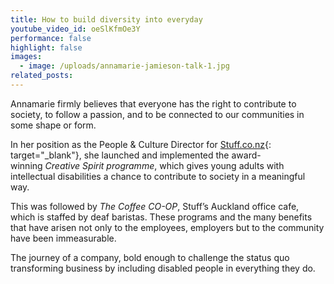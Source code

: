 ```yaml
---
title: How to build diversity into everyday
youtube_video_id: oeSlKfmOe3Y
performance: false
highlight: false
images:
  - image: /uploads/annamarie-jamieson-talk-1.jpg
related_posts:
---
```


Annamarie firmly believes that everyone has the right to contribute to society, to follow a passion, and to be connected to our communities in some shape or form.

In her position as the People & Culture Director for&nbsp;[Stuff.co.nz](http://stuff.co.nz/){: target="_blank"}, she launched and implemented the award-winning&nbsp;*Creative Spirit programme*, which gives young adults with intellectual disabilities a chance to contribute to society in a meaningful way.

This was followed by&nbsp;*The Coffee CO-OP*, Stuff’s Auckland office cafe, which is staffed by deaf baristas. These programs and the many benefits that have arisen not only to the employees, employers but to the community have been immeasurable.

The journey of a company, bold enough to challenge the status quo transforming business by including disabled people in everything they do.